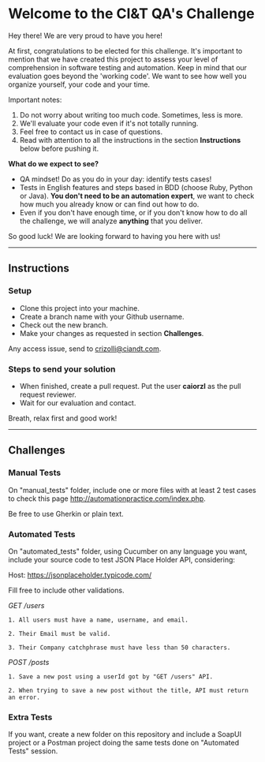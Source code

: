 # **Welcome to the CI&T QA's Challenge**
Hey there! We are very proud to have you here!

At first, congratulations to be elected for this challenge. It's important to mention that we have created this project to assess your level of comprehension in software testing and automation. Keep in mind that our evaluation goes beyond the 'working code'. We want to see how well you organize yourself, your code and your time.

Important notes:

1. Do not worry about writing too much code. Sometimes, less is more.
2. We'll evaluate your code even if it's not totally running.
3. Feel free to contact us in case of questions.
4. Read with attention to all the instructions in the section **Instructions** below before pushing it.

**What do we expect to see?**

- QA mindset! Do as you do in your day: identify tests cases!
- Tests in English features and steps based in BDD (choose Ruby, Python or Java). **You don't need to be an automation expert**, we want to check how much you already know or can find out how to do.
- Even if you don't have enough time, or if you don't know how to do all the challenge, we will analyze **anything** that you deliver.

So good luck! We are looking forward to having you here with us!

---

## **Instructions**

### **Setup**

- Clone this project into your machine.
- Create a branch name with your Github username.
- Check out the new branch.
- Make your changes as requested in section **Challenges**.

Any access issue, send to crizolli@ciandt.com.

### **Steps to send your solution**
- When finished, create a pull request. Put the user **caiorzl** as the pull request reviewer.
- Wait for our evaluation and contact.

Breath, relax first and good work!

---

## Challenges

### **Manual Tests**
On "manual_tests" folder, include one or more files with at least 2 test cases to check this page http://automationpractice.com/index.php.

Be free to use Gherkin or plain text.

### **Automated Tests**
On "automated_tests" folder, using Cucumber on any language you want, include your source code to test JSON Place Holder API, considering:

Host: https://jsonplaceholder.typicode.com/

Fill free to include other validations.

*GET /users*
```
1. All users must have a name, username, and email.

2. Their Email must be valid.
    
3. Their Company catchphrase must have less than 50 characters.
```

*POST /posts*
```
1. Save a new post using a userId got by "GET /users" API.

2. When trying to save a new post without the title, API must return an error.
```

### **Extra Tests**
If you want, create a new folder on this repository and include a SoapUI project or a Postman project doing the same tests done on "Automated Tests" session.
